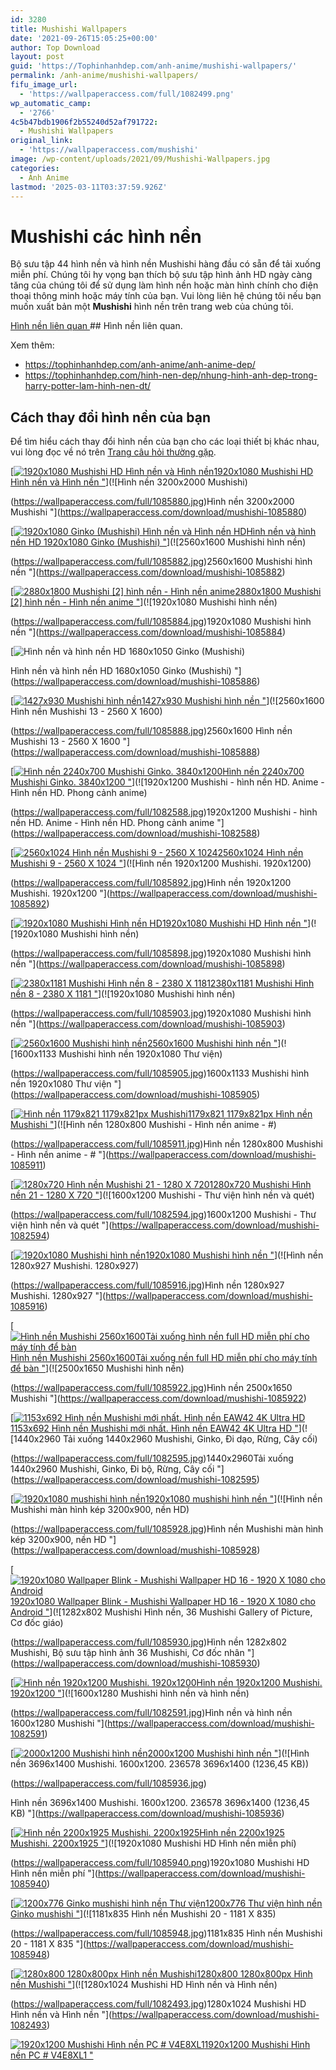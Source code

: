 ```yaml
---
id: 3280
title: Mushishi Wallpapers
date: '2021-09-26T15:05:25+00:00'
author: Top Download
layout: post
guid: 'https://Tophinhanhdep.com/anh-anime/mushishi-wallpapers/'
permalink: /anh-anime/mushishi-wallpapers/
fifu_image_url:
  - 'https://wallpaperaccess.com/full/1082499.png'
wp_automatic_camp:
  - '2766'
4c5b47bdb1906f2b55240d52af791722:
  - Mushishi Wallpapers
original_link:
  - 'https://wallpaperaccess.com/mushishi'
image: /wp-content/uploads/2021/09/Mushishi-Wallpapers.jpg
categories:
  - Ảnh Anime
lastmod: '2025-03-11T03:37:59.926Z'
---
```

# Mushishi các hình nền

Bộ sưu tập 44 hình nền và hình nền Mushishi hàng đầu có sẵn để tải xuống miễn phí. Chúng tôi hy vọng bạn thích bộ sưu tập hình ảnh HD ngày càng tăng của chúng tôi để sử dụng làm hình nền hoặc màn hình chính cho điện thoại thông minh hoặc máy tính của bạn. Vui lòng liên hệ chúng tôi nếu bạn muốn xuất bản một **Mushishi** hình nền trên trang web của chúng tôi.

[Hình nền liên quan ](#related) ## Hình nền liên quan.

   
 Xem thêm:

   
- <https://tophinhanhdep.com/anh-anime/anh-anime-dep/>
- <https://tophinhanhdep.com/hinh-nen-dep/nhung-hinh-anh-dep-trong-harry-potter-lam-hinh-nen-dt/>

## Cách thay đổi hình nền của bạn

Để tìm hiểu cách thay đổi hình nền của bạn cho các loại thiết bị khác nhau, vui lòng đọc về nó trên [Trang câu hỏi thường gặp](https://tophinhanhdep.com/faq/).

  
[[![1920x1080 Mushishi HD Hình nền và Hình nền](https://wallpaperaccess.com/full/1082499.png)1920x1080 Mushishi HD Hình nền và Hình nền "](https://wallpaperaccess.com/download/mushishi-1082499)](![Hình nền 3200x2000 Mushishi)

(https://wallpaperaccess.com/full/1085880.jpg)Hình nền 3200x2000 Mushishi "](https://wallpaperaccess.com/download/mushishi-1085880)

[[![1920x1080 Ginko (Mushishi) Hình nền và Hình nền HD](https://wallpaperaccess.com/full/1082491.jpg)Hình nền và hình nền HD 1920x1080 Ginko (Mushishi) "](https://wallpaperaccess.com/download/mushishi-1082491)](![2560x1600 Mushishi hình nền)

(https://wallpaperaccess.com/full/1085882.jpg)2560x1600 Mushishi hình nền "](https://wallpaperaccess.com/download/mushishi-1085882)

[[![2880x1800 Mushishi [2] hình nền - Hình nền anime](https://wallpaperaccess.com/full/1085883.jpg)2880x1800 Mushishi \[2\] hình nền - Hình nền anime "](https://wallpaperaccess.com/download/mushishi-1085883)](![1920x1080 Mushishi hình nền)

(https://wallpaperaccess.com/full/1085884.jpg)1920x1080 Mushishi hình nền "](https://wallpaperaccess.com/download/mushishi-1085884)

[![Hình nền và hình nền HD 1680x1050 Ginko (Mushishi)](https://wallpaperaccess.com/full/1085886.jpg)

Hình nền và hình nền HD 1680x1050 Ginko (Mushishi) "](https://wallpaperaccess.com/download/mushishi-1085886)

[[![1427x930 Mushishi hình nền](https://wallpaperaccess.com/full/1085887.jpg)1427x930 Mushishi hình nền "](https://wallpaperaccess.com/download/mushishi-1085887)](![2560x1600 Hình nền Mushishi 13 - 2560 X 1600)

(https://wallpaperaccess.com/full/1085888.jpg)2560x1600 Hình nền Mushishi 13 - 2560 X 1600 "](https://wallpaperaccess.com/download/mushishi-1085888)

[[![Hình nền 2240x700 Mushishi Ginko.  3840x1200](https://wallpaperaccess.com/full/1082552.jpg)Hình nền 2240x700 Mushishi Ginko. 3840x1200 "](https://wallpaperaccess.com/download/mushishi-1082552)](![1920x1200 Mushishi - hình nền HD.  Anime - Hình nền HD.  Phong cảnh anime)

(https://wallpaperaccess.com/full/1082588.jpg)1920x1200 Mushishi - hình nền HD. Anime - Hình nền HD. Phong cảnh anime "](https://wallpaperaccess.com/download/mushishi-1082588)

[[![2560x1024 Hình nền Mushishi 9 - 2560 X 1024](https://wallpaperaccess.com/full/1085891.jpg)2560x1024 Hình nền Mushishi 9 - 2560 X 1024 "](https://wallpaperaccess.com/download/mushishi-1085891)](![Hình nền 1920x1200 Mushishi.  1920x1200)

(https://wallpaperaccess.com/full/1085892.jpg)Hình nền 1920x1200 Mushishi. 1920x1200 "](https://wallpaperaccess.com/download/mushishi-1085892)

[[![1920x1080 Mushishi Hình nền HD](https://wallpaperaccess.com/full/1085897.jpg)1920x1080 Mushishi HD Hình nền "](https://wallpaperaccess.com/download/mushishi-1085897)](![1920x1080 Mushishi hình nền)

(https://wallpaperaccess.com/full/1085898.jpg)1920x1080 Mushishi hình nền "](https://wallpaperaccess.com/download/mushishi-1085898)

[[![2380x1181 Mushishi Hình nền 8 - 2380 X 1181](https://wallpaperaccess.com/full/1085899.jpg)2380x1181 Mushishi Hình nền 8 - 2380 X 1181 "](https://wallpaperaccess.com/download/mushishi-1085899)](![1920x1080 Mushishi hình nền)

(https://wallpaperaccess.com/full/1085903.jpg)1920x1080 Mushishi hình nền "](https://wallpaperaccess.com/download/mushishi-1085903)

[[![2560x1600 Mushishi hình nền](https://wallpaperaccess.com/full/1085904.jpg)2560x1600 Mushishi hình nền "](https://wallpaperaccess.com/download/mushishi-1085904)](![1600x1133 Mushishi hình nền 1920x1080 Thư viện)

(https://wallpaperaccess.com/full/1085905.jpg)1600x1133 Mushishi hình nền 1920x1080 Thư viện "](https://wallpaperaccess.com/download/mushishi-1085905)

[[![Hình nền 1179x821 1179x821px Mushishi](https://wallpaperaccess.com/full/1085909.jpg)1179x821 1179x821px Hình nền Mushishi "](https://wallpaperaccess.com/download/mushishi-1085909)](![Hình nền 1280x800 Mushishi - Hình nền anime - #)

(https://wallpaperaccess.com/full/1085911.jpg)Hình nền 1280x800 Mushishi - Hình nền anime - # "](https://wallpaperaccess.com/download/mushishi-1085911)

[[![1280x720 Hình nền Mushishi 21 - 1280 X 720](https://wallpaperaccess.com/full/1085912.jpg)1280x720 Mushishi Hình nền 21 - 1280 X 720 "](https://wallpaperaccess.com/download/mushishi-1085912)](![1600x1200 Mushishi - Thư viện hình nền và quét)

(https://wallpaperaccess.com/full/1082594.jpg)1600x1200 Mushishi - Thư viện hình nền và quét "](https://wallpaperaccess.com/download/mushishi-1082594)

[[![1920x1080 Mushishi hình nền](https://wallpaperaccess.com/full/1085914.jpg)1920x1080 Mushishi hình nền "](https://wallpaperaccess.com/download/mushishi-1085914)](![Hình nền 1280x927 Mushishi.  1280x927)

(https://wallpaperaccess.com/full/1085916.jpg)Hình nền 1280x927 Mushishi. 1280x927 "](https://wallpaperaccess.com/download/mushishi-1085916)

[[![Hình nền Mushishi 2560x1600Tải xuống hình nền full HD miễn phí cho máy tính để bàn](https://wallpaperaccess.com/full/1085919.jpg)Hình nền Mushishi 2560x1600Tải xuống nền full HD miễn phí cho máy tính để bàn "](https://wallpaperaccess.com/download/mushishi-1085919)](![2500x1650 Mushishi hình nền)

(https://wallpaperaccess.com/full/1085922.jpg)Hình nền 2500x1650 Mushishi "](https://wallpaperaccess.com/download/mushishi-1085922)

[[![1153x692 Hình nền Mushishi mới nhất.  Hình nền EAW42 4K Ultra HD](https://wallpaperaccess.com/full/1085924.jpg)1153x692 Hình nền Mushishi mới nhất. Hình nền EAW42 4K Ultra HD "](https://wallpaperaccess.com/download/mushishi-1085924)](![1440x2960 ​​Tải xuống 1440x2960 ​​Mushishi, Ginko, Đi dạo, Rừng, Cây cối)

(https://wallpaperaccess.com/full/1082595.jpg)1440x2960 ​​Tải xuống 1440x2960 ​​Mushishi, Ginko, Đi bộ, Rừng, Cây cối "](https://wallpaperaccess.com/download/mushishi-1082595)

[[![1920x1080 mushishi hình nền](https://wallpaperaccess.com/full/1085926.jpg)1920x1080 mushishi hình nền "](https://wallpaperaccess.com/download/mushishi-1085926)](![Hình nền Mushishi màn hình kép 3200x900, nền HD)

(https://wallpaperaccess.com/full/1085928.jpg)Hình nền Mushishi màn hình kép 3200x900, nền HD "](https://wallpaperaccess.com/download/mushishi-1085928)

[[![1920x1080 Wallpaper Blink - Mushishi Wallpaper HD 16 - 1920 X 1080 cho Android](https://wallpaperaccess.com/full/1085929.jpg)1920x1080 Wallpaper Blink - Mushishi Wallpaper HD 16 - 1920 X 1080 cho Android "](https://wallpaperaccess.com/download/mushishi-1085929)](![1282x802 Mushishi Hình nền, 36 Mushishi Gallery of Picture, Cơ đốc giáo)

(https://wallpaperaccess.com/full/1085930.jpg)Hình nền 1282x802 Mushishi, Bộ sưu tập hình ảnh 36 Mushishi, Cơ đốc nhân "](https://wallpaperaccess.com/download/mushishi-1085930)

[[![Hình nền 1920x1200 Mushishi.  1920x1200](https://wallpaperaccess.com/full/1085931.jpg)Hình nền 1920x1200 Mushishi. 1920x1200 "](https://wallpaperaccess.com/download/mushishi-1085931)](![1600x1280 Mushishi hình nền và hình nền)

(https://wallpaperaccess.com/full/1082591.jpg)Hình nền và hình nền 1600x1280 Mushishi "](https://wallpaperaccess.com/download/mushishi-1082591)

[[![2000x1200 Mushishi hình nền](https://wallpaperaccess.com/full/1085935.jpg)2000x1200 Mushishi hình nền "](https://wallpaperaccess.com/download/mushishi-1085935)](![Hình nền 3696x1400 Mushishi.  1600x1200.  236578 3696x1400 (1236,45 KB))

(https://wallpaperaccess.com/full/1085936.jpg)

Hình nền 3696x1400 Mushishi. 1600x1200. 236578 3696x1400 (1236,45 KB) "](https://wallpaperaccess.com/download/mushishi-1085936)

[[![Hình nền 2200x1925 Mushishi.  2200x1925](https://wallpaperaccess.com/full/1085939.jpg)Hình nền 2200x1925 Mushishi. 2200x1925 "](https://wallpaperaccess.com/download/mushishi-1085939)](![1920x1080 Mushishi HD Hình nền miễn phí)

(https://wallpaperaccess.com/full/1085940.png)1920x1080 Mushishi HD Hình nền miễn phí "](https://wallpaperaccess.com/download/mushishi-1085940)

[[![1200x776 Ginko mushishi hình nền Thư viện](https://wallpaperaccess.com/full/1085942.png)1200x776 Thư viện hình nền Ginko mushishi "](https://wallpaperaccess.com/download/mushishi-1085942)](![1181x835 Hình nền Mushishi 20 - 1181 X 835)

(https://wallpaperaccess.com/full/1085948.jpg)1181x835 Hình nền Mushishi 20 - 1181 X 835 "](https://wallpaperaccess.com/download/mushishi-1085948)

[[![1280x800 1280x800px Hình nền Mushishi](https://wallpaperaccess.com/full/1085949.jpg)1280x800 1280x800px Hình nền Mushishi "](https://wallpaperaccess.com/download/mushishi-1085949)](![1280x1024 Mushishi HD Hình nền và Hình nền)

(https://wallpaperaccess.com/full/1082493.jpg)1280x1024 Mushishi HD Hình nền và Hình nền "](https://wallpaperaccess.com/download/mushishi-1082493)

[![1920x1200 Mushishi Hình nền PC # V4E8XL1](https://wallpaperaccess.com/full/1085953.jpg)1920x1200 Mushishi Hình nền PC # V4E8XL1 "](https://wallpaperaccess.com/download/mushishi-1085953)
